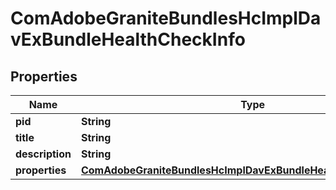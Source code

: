 
# ComAdobeGraniteBundlesHcImplDavExBundleHealthCheckInfo

## Properties
Name | Type | Description | Notes
------------ | ------------- | ------------- | -------------
**pid** | **String** |  |  [optional]
**title** | **String** |  |  [optional]
**description** | **String** |  |  [optional]
**properties** | [**ComAdobeGraniteBundlesHcImplDavExBundleHealthCheckProperties**](ComAdobeGraniteBundlesHcImplDavExBundleHealthCheckProperties.md) |  |  [optional]



